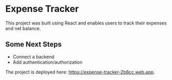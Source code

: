 # Expense Tracker

This project was built using React and enables users to track their expenses and net balance.

## Some Next Steps

- Connect a backend
- Add authentication/authorization

The project is deployed here: https://expense-tracker-2b8cc.web.app.
